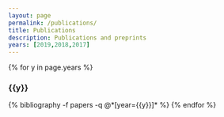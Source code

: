 ```yaml
---
layout: page
permalink: /publications/
title: Publications
description: Publications and preprints
years: [2019,2018,2017]
---
```


{% for y in page.years %}
  <h3 class="year">{{y}}</h3>
  {% bibliography -f papers -q @*[year={{y}}]* %}
{% endfor %}
